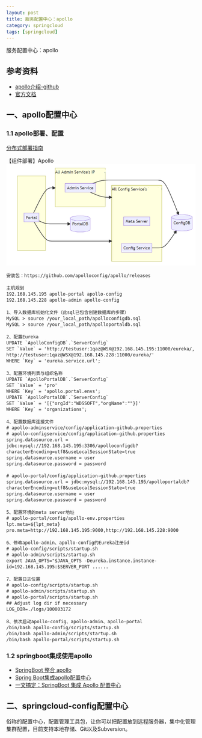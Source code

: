 ```yaml
---
layout: post
title: 服务配置中心：apollo
category: springcloud
tags: [springcloud]
---
```


服务配置中心：apollo

## 参考资料
- [apollo介绍-github](https://github.com/ctripcorp/apollo/wiki)
- [官方文档](https://www.apolloconfig.com/#/zh/design/apollo-introduction)

## 一、apollo配置中心

### 1.1 apollo部署、配置
[分布式部署指南](https://www.apolloconfig.com/#/zh/deployment/distributed-deployment-guide)  

【组件部署】Apollo
![](../../assets/images/2021/apollo/apollo.png)

``` 
安装包：https://github.com/apolloconfig/apollo/releases  

主机规划
192.168.145.195 apollo-portal apollo-config  
192.168.145.228 apollo-admin apollo-config  

1、导入数据库初始化文件（此sql已包含创建数据库的步骤）
MySQL > source /your_local_path/apolloconfigdb.sql
MySQL > source /your_local_path/apolloportaldb.sql

2、配置Eureka
UPDATE `ApolloConfigDB`.`ServerConfig` 
SET `Value` = 'http://testuser:1qaz@WSX@192.168.145.195:11000/eureka/,
http://testuser:1qaz@WSX@192.168.145.228:11000/eureka/'
WHERE `Key` = 'eureka.service.url';

3、配置环境列表与组织名称
UPDATE `ApolloPortalDB`.`ServerConfig` 
SET `Value` = 'pro' 
WHERE `Key` = 'apollo.portal.envs';
UPDATE `ApolloPortalDB`.`ServerConfig` 
SET `Value` = '[{"orgId":"WDSSOFT","orgName":""}]' 
WHERE `Key` = 'organizations';
 
4、配置数据库连接文件
# apollo-adminservice/config/application-github.properties
# apollo-configservice/config/application-github.properties
spring.datasource.url = jdbc:mysql://192.168.145.195:3306/apolloconfigdb?
characterEncoding=utf8&useLocalSessionState=true
spring.datasource.username = user
spring.datasource.password = password

# apollo-portal/config/application-github.properties
spring.datasource.url = jdbc:mysql://192.168.145.195/apolloportaldb?
characterEncoding=utf8&useLocalSessionState=true
spring.datasource.username = user
spring.datasource.password = password

5、配置环境的meta server地址
# apollo-portal/config/apollo-env.properties
lpt.meta=${lpt_meta}
pro.meta=http://192.168.145.195:9000,http://192.168.145.228:9000

6、修改apollo-admin、apollo-config的Eureka注册id
# apollo-config/scripts/startup.sh
# apollo-admin/scripts/startup.sh
export JAVA_OPTS="$JAVA_OPTS -Deureka.instance.instance-id=192.168.145.195:$SERVER_PORT ......

7、配置日志位置
# apollo-config/scripts/startup.sh
# apollo-admin/scripts/startup.sh
# apollo-portal/scripts/startup.sh
## Adjust log dir if necessary
LOG_DIR=./logs/100003172

8、依次启动apollo-config、apollo-admin、apollo-portal
/bin/bash apollo-config/scripts/startup.sh
/bin/bash apollo-admin/scripts/startup.sh
/bin/bash apollo-portal/scripts/startup.sh
```

### 1.2 springboot集成使用apollo
- [SpringBoot 整合 apollo](https://www.cnblogs.com/huanchupkblog/p/10509427.html)  
- [Spring Boot集成apollo配置中心](https://blog.csdn.net/lovelichao12/article/details/81013257)  
- [一文搞定：SpringBoot 集成 Apollo 配置中心](https://blog.csdn.net/qq_42046105/article/details/105108610)

## 二、springcloud-config配置中心
俗称的配置中心，配置管理工具包，让你可以把配置放到远程服务器，集中化管理集群配置，目前支持本地存储、Git以及Subversion。


  